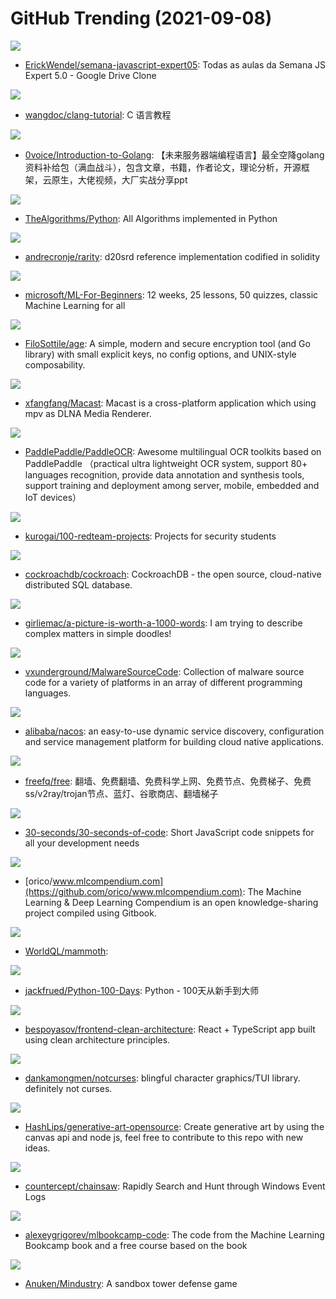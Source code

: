 # GitHub Trending (2021-09-08)

![](https://img.shields.io/badge/JavaScript-New%20226-green?style=flat-square&logo=appveyor)
- [ErickWendel/semana-javascript-expert05](https://github.com/ErickWendel/semana-javascript-expert05): Todas as aulas da Semana JS Expert 5.0 - Google Drive Clone

![](https://img.shields.io/badge/none-New%20209-green?style=flat-square&logo=appveyor)
- [wangdoc/clang-tutorial](https://github.com/wangdoc/clang-tutorial): C 语言教程

![](https://img.shields.io/badge/none-New%20223-green?style=flat-square&logo=appveyor)
- [0voice/Introduction-to-Golang](https://github.com/0voice/Introduction-to-Golang): 【未来服务器端编程语言】最全空降golang资料补给包（满血战斗），包含文章，书籍，作者论文，理论分析，开源框架，云原生，大佬视频，大厂实战分享ppt

![](https://img.shields.io/badge/Python-New%20352-green?style=flat-square&logo=appveyor)
- [TheAlgorithms/Python](https://github.com/TheAlgorithms/Python): All Algorithms implemented in Python

![](https://img.shields.io/badge/Solidity-New%2073-green?style=flat-square&logo=appveyor)
- [andrecronje/rarity](https://github.com/andrecronje/rarity): d20srd reference implementation codified in solidity

![](https://img.shields.io/badge/Jupyter%20Notebook-New%20159-green?style=flat-square&logo=appveyor)
- [microsoft/ML-For-Beginners](https://github.com/microsoft/ML-For-Beginners): 12 weeks, 25 lessons, 50 quizzes, classic Machine Learning for all

![](https://img.shields.io/badge/Go-New%20373-green?style=flat-square&logo=appveyor)
- [FiloSottile/age](https://github.com/FiloSottile/age): A simple, modern and secure encryption tool (and Go library) with small explicit keys, no config options, and UNIX-style composability.

![](https://img.shields.io/badge/Python-New%20140-green?style=flat-square&logo=appveyor)
- [xfangfang/Macast](https://github.com/xfangfang/Macast): Macast is a cross-platform application which using mpv as DLNA Media Renderer.

![](https://img.shields.io/badge/Python-New%20241-green?style=flat-square&logo=appveyor)
- [PaddlePaddle/PaddleOCR](https://github.com/PaddlePaddle/PaddleOCR): Awesome multilingual OCR toolkits based on PaddlePaddle （practical ultra lightweight OCR system, support 80+ languages recognition, provide data annotation and synthesis tools, support training and deployment among server, mobile, embedded and IoT devices）

![](https://img.shields.io/badge/none-New%2071-green?style=flat-square&logo=appveyor)
- [kurogai/100-redteam-projects](https://github.com/kurogai/100-redteam-projects): Projects for security students

![](https://img.shields.io/badge/Go-New%2016-green?style=flat-square&logo=appveyor)
- [cockroachdb/cockroach](https://github.com/cockroachdb/cockroach): CockroachDB - the open source, cloud-native distributed SQL database.

![](https://img.shields.io/badge/none-New%2089-green?style=flat-square&logo=appveyor)
- [girliemac/a-picture-is-worth-a-1000-words](https://github.com/girliemac/a-picture-is-worth-a-1000-words): I am trying to describe complex matters in simple doodles!

![](https://img.shields.io/badge/Assembly-New%20275-green?style=flat-square&logo=appveyor)
- [vxunderground/MalwareSourceCode](https://github.com/vxunderground/MalwareSourceCode): Collection of malware source code for a variety of platforms in an array of different programming languages.

![](https://img.shields.io/badge/Java-New%2047-green?style=flat-square&logo=appveyor)
- [alibaba/nacos](https://github.com/alibaba/nacos): an easy-to-use dynamic service discovery, configuration and service management platform for building cloud native applications.

![](https://img.shields.io/badge/none-New%20159-green?style=flat-square&logo=appveyor)
- [freefq/free](https://github.com/freefq/free): 翻墙、免费翻墙、免费科学上网、免费节点、免费梯子、免费ss/v2ray/trojan节点、蓝灯、谷歌商店、翻墙梯子

![](https://img.shields.io/badge/JavaScript-New%20445-green?style=flat-square&logo=appveyor)
- [30-seconds/30-seconds-of-code](https://github.com/30-seconds/30-seconds-of-code): Short JavaScript code snippets for all your development needs

![](https://img.shields.io/badge/none-New%2045-green?style=flat-square&logo=appveyor)
- [orico/www.mlcompendium.com](https://github.com/orico/www.mlcompendium.com): The Machine Learning & Deep Learning Compendium is an open knowledge-sharing project compiled using Gitbook.

![](https://img.shields.io/badge/Java-New%2069-green?style=flat-square&logo=appveyor)
- [WorldQL/mammoth](https://github.com/WorldQL/mammoth): 

![](https://img.shields.io/badge/Python-New%2096-green?style=flat-square&logo=appveyor)
- [jackfrued/Python-100-Days](https://github.com/jackfrued/Python-100-Days): Python - 100天从新手到大师

![](https://img.shields.io/badge/TypeScript-New%20218-green?style=flat-square&logo=appveyor)
- [bespoyasov/frontend-clean-architecture](https://github.com/bespoyasov/frontend-clean-architecture): React + TypeScript app built using clean architecture principles.

![](https://img.shields.io/badge/C-New%2092-green?style=flat-square&logo=appveyor)
- [dankamongmen/notcurses](https://github.com/dankamongmen/notcurses): blingful character graphics/TUI library. definitely not curses.

![](https://img.shields.io/badge/JavaScript-New%20114-green?style=flat-square&logo=appveyor)
- [HashLips/generative-art-opensource](https://github.com/HashLips/generative-art-opensource): Create generative art by using the canvas api and node js, feel free to contribute to this repo with new ideas.

![](https://img.shields.io/badge/Rust-New%2085-green?style=flat-square&logo=appveyor)
- [countercept/chainsaw](https://github.com/countercept/chainsaw): Rapidly Search and Hunt through Windows Event Logs

![](https://img.shields.io/badge/Jupyter%20Notebook-New%20166-green?style=flat-square&logo=appveyor)
- [alexeygrigorev/mlbookcamp-code](https://github.com/alexeygrigorev/mlbookcamp-code): The code from the Machine Learning Bookcamp book and a free course based on the book

![](https://img.shields.io/badge/Java-New%20319-green?style=flat-square&logo=appveyor)
- [Anuken/Mindustry](https://github.com/Anuken/Mindustry): A sandbox tower defense game

